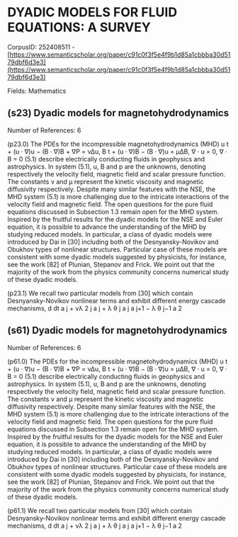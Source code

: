 # DYADIC MODELS FOR FLUID EQUATIONS: A SURVEY

CorpusID: 252408511 - [https://www.semanticscholar.org/paper/c91c0f3f5e4f9b1d85a1cbbba30d5179dbf6d3e3](https://www.semanticscholar.org/paper/c91c0f3f5e4f9b1d85a1cbbba30d5179dbf6d3e3)

Fields: Mathematics

## (s23) Dyadic models for magnetohydrodynamics
Number of References: 6

(p23.0) The PDEs for the incompressible magnetohydrodynamics (MHD) u t + (u · ∇)u − (B · ∇)B + ∇P = ν∆u, B t + (u · ∇)B − (B · ∇)u = µ∆B, ∇ · u = 0, ∇ · B = 0 (5.1) describe electrically conducting fluids in geophysics and astrophysics. In system (5.1), u, B and p are the unknowns, denoting respectively the velocity field, magnetic field and scalar pressure function. The constants ν and µ represent the kinetic viscosity and magnetic diffusivity respectively. Despite many similar features with the NSE, the MHD system (5.1) is more challenging due to the intricate interactions of the velocity field and magnetic field. The open questions for the pure fluid equations discussed in Subsection 1.3 remain open for the MHD system. Inspired by the fruitful results for the dyadic models for the NSE and Euler equation, it is possible to advance the understanding of the MHD by studying reduced models. In particular, a class of dyadic models were introduced by Dai in [30] including both of the Desnyansky-Novikov and Obukhov types of nonlinear structures. Particular case of these models are consistent with some dyadic models suggested by physicists, for instance, see the work [82] of Plunian, Stepanov and Frick. We point out that the majority of the work from the physics community concerns numerical study of these dyadic models.

(p23.1) We recall two particular models from [30] which contain Desnyansky-Novikov nonlinear terms and exhibit different energy cascade mechanisms, d dt a j + νλ 2 j a j + λ θ j a j a j+1 − λ θ j−1 a 2
## (s61) Dyadic models for magnetohydrodynamics
Number of References: 6

(p61.0) The PDEs for the incompressible magnetohydrodynamics (MHD) u t + (u · ∇)u − (B · ∇)B + ∇P = ν∆u, B t + (u · ∇)B − (B · ∇)u = µ∆B, ∇ · u = 0, ∇ · B = 0 (5.1) describe electrically conducting fluids in geophysics and astrophysics. In system (5.1), u, B and p are the unknowns, denoting respectively the velocity field, magnetic field and scalar pressure function. The constants ν and µ represent the kinetic viscosity and magnetic diffusivity respectively. Despite many similar features with the NSE, the MHD system (5.1) is more challenging due to the intricate interactions of the velocity field and magnetic field. The open questions for the pure fluid equations discussed in Subsection 1.3 remain open for the MHD system. Inspired by the fruitful results for the dyadic models for the NSE and Euler equation, it is possible to advance the understanding of the MHD by studying reduced models. In particular, a class of dyadic models were introduced by Dai in [30] including both of the Desnyansky-Novikov and Obukhov types of nonlinear structures. Particular case of these models are consistent with some dyadic models suggested by physicists, for instance, see the work [82] of Plunian, Stepanov and Frick. We point out that the majority of the work from the physics community concerns numerical study of these dyadic models.

(p61.1) We recall two particular models from [30] which contain Desnyansky-Novikov nonlinear terms and exhibit different energy cascade mechanisms, d dt a j + νλ 2 j a j + λ θ j a j a j+1 − λ θ j−1 a 2
